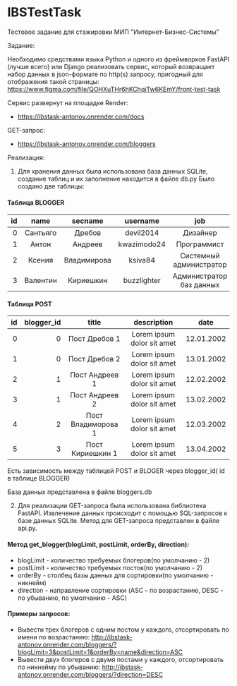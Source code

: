 # IBSTestTask
Тестовое задание для стажировки МИП "Интернет-Бизнес-Системы"

Задание:

Необходимо средствами языка Python и одного из фреймворков FastAPI (лучше всего) или
Django реализовать сервис, который возвращает набор данных в json-формате по http(s)
запросу, пригодный для отображения такой страницы:
https://www.figma.com/file/QOHXuTHr6hKChqiTw6KEmY/front-test-task


Сервис развернут на площадке Render: 
- https://ibstask-antonov.onrender.com/docs

GET-запрос:
- https://ibstask-antonov.onrender.com/bloggers



Реализация:

1) Для хранения данных была использована база данных SQLite, создание таблиц и их заполнение находится в файле db.py
Было создано две таблицы:

#### Таблица BLOGGER

id|name|secname|username|job|photo
---: | :---: | :---: | :---: | :---:| :---:
0|Сантьяго|Дребов|devil2014|Дизайнер|https://photo1
1|Антон|Андреев|kwazimodo24|Программист|https://photo2
2|Ксения|Владимирова|ksiva84|Системный администратор|https://photo3
3|Валентин|Кириешкин|buzzlighter|Администратор баз данных|https://photo4


#### Таблица POST

id | blogger_id | title | description | date
---: | ---: | :---: | :---: | ---
0| 0| Пост Дребов 1| Lorem ipsum dolor sit amet| 12.01.2002
1| 0| Пост Дребов 2| Lorem ipsum dolor sit amet| 13.01.2002
2| 1| Пост Андреев 1| Lorem ipsum dolor sit amet| 12.02.2002
3| 1| Пост Андреев 2| Lorem ipsum dolor sit amet| 13.02.2002
4| 2| Пост Владиморова 1| Lorem ipsum dolor sit amet| 12.03.2002
5| 3| Пост Кириешкин 1| Lorem ipsum dolor sit amet| 13.04.2002

Есть зависимость между таблицей POST и BLOGER через blogger_id( id в таблице BLOGGER)

База данных представлена в файле bloggers.db

2) Для реализации GET-запроса была использована библиотека FastAPI.
   Извлечение данных происходит с помощью SQL-запросов к базе данных SQLite. 
   Метод для GET-запроса представлен в файле api.py.
   
#### Метод get_blogger(blogLimit, postLimit, orderBy, direction):
 - blogLimit - количество требуемых блогеров(по умолчанию - 2)
 - postLimit - количество требуемых постов(по умолчанию - 2)
 - orderBy - столбец базы данных для сортировки(по умолчанию - никнейм)
 - direction - направление сортировки (ASC - по возрастанию, DESC - по убыванию, по умолчанию - ASC)
  
 #### Примеры запросов:
- Вывести трех блогеров с одним постом у каждого, отсортировать по имени по возрастанию:
http://ibstask-antonov.onrender.com/bloggers/?blogLimit=3&postLimit=1&orderBy=name&direction=ASC
- Вывести двух блогеров с двумя постами у каждого, отсортировать по никнейму по убыванию:
 http://ibstask-antonov.onrender.com/bloggers/?direction=DESC
